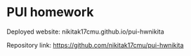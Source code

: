 # PUI homework

Deployed website: nikitak17cmu.github.io/pui-hwnikita

Repository link: https://github.com/nikitak17cmu/pui-hwnikita

